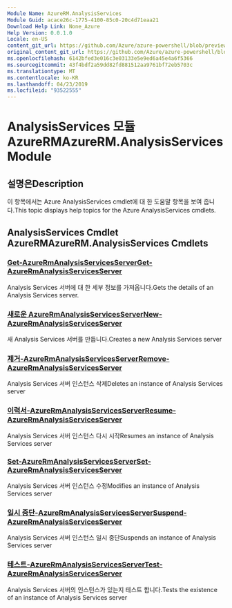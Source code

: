 ```yaml
---
Module Name: AzureRM.AnalysisServices
Module Guid: acace26c-1775-4100-85c0-20c4d71eaa21
Download Help Link: None_Azure
Help Version: 0.0.1.0
Locale: en-US
content_git_url: https://github.com/Azure/azure-powershell/blob/preview/src/ResourceManager/AnalysisServices/Commands.AnalysisServices/help/AzureRM.AnalysisServices.md
original_content_git_url: https://github.com/Azure/azure-powershell/blob/preview/src/ResourceManager/AnalysisServices/Commands.AnalysisServices/help/AzureRM.AnalysisServices.md
ms.openlocfilehash: 6142bfed3e016c3e03133e5e9ed6a45e4a6f5366
ms.sourcegitcommit: 43f4bdf2a59dd82fd881512aa9761bf72eb5703c
ms.translationtype: MT
ms.contentlocale: ko-KR
ms.lasthandoff: 04/23/2019
ms.locfileid: "93522555"
---
```

# <span data-ttu-id="71c98-101">AnalysisServices 모듈 AzureRM</span><span class="sxs-lookup"><span data-stu-id="71c98-101">AzureRM.AnalysisServices Module</span></span>
## <span data-ttu-id="71c98-102">설명은</span><span class="sxs-lookup"><span data-stu-id="71c98-102">Description</span></span>
<span data-ttu-id="71c98-103">이 항목에서는 Azure AnalysisServices cmdlet에 대 한 도움말 항목을 보여 줍니다.</span><span class="sxs-lookup"><span data-stu-id="71c98-103">This topic displays help topics for the Azure AnalysisServices cmdlets.</span></span>

## <span data-ttu-id="71c98-104">AnalysisServices Cmdlet AzureRM</span><span class="sxs-lookup"><span data-stu-id="71c98-104">AzureRM.AnalysisServices Cmdlets</span></span>
### [<span data-ttu-id="71c98-105">Get-AzureRmAnalysisServicesServer</span><span class="sxs-lookup"><span data-stu-id="71c98-105">Get-AzureRmAnalysisServicesServer</span></span>](Get-AzureRmAnalysisServicesServer.md)
<span data-ttu-id="71c98-106">Analysis Services 서버에 대 한 세부 정보를 가져옵니다.</span><span class="sxs-lookup"><span data-stu-id="71c98-106">Gets the details of an Analysis Services server.</span></span>

### [<span data-ttu-id="71c98-107">새로운 AzureRmAnalysisServicesServer</span><span class="sxs-lookup"><span data-stu-id="71c98-107">New-AzureRmAnalysisServicesServer</span></span>](New-AzureRmAnalysisServicesServer.md)
<span data-ttu-id="71c98-108">새 Analysis Services 서버를 만듭니다.</span><span class="sxs-lookup"><span data-stu-id="71c98-108">Creates a new Analysis Services server</span></span>

### [<span data-ttu-id="71c98-109">제거-AzureRmAnalysisServicesServer</span><span class="sxs-lookup"><span data-stu-id="71c98-109">Remove-AzureRmAnalysisServicesServer</span></span>](Remove-AzureRmAnalysisServicesServer.md)
<span data-ttu-id="71c98-110">Analysis Services 서버 인스턴스 삭제</span><span class="sxs-lookup"><span data-stu-id="71c98-110">Deletes an instance of Analysis Services server</span></span>

### [<span data-ttu-id="71c98-111">이력서-AzureRmAnalysisServicesServer</span><span class="sxs-lookup"><span data-stu-id="71c98-111">Resume-AzureRmAnalysisServicesServer</span></span>](Resume-AzureRmAnalysisServicesServer.md)
<span data-ttu-id="71c98-112">Analysis Services 서버 인스턴스 다시 시작</span><span class="sxs-lookup"><span data-stu-id="71c98-112">Resumes an instance of Analysis Services server</span></span>

### [<span data-ttu-id="71c98-113">Set-AzureRmAnalysisServicesServer</span><span class="sxs-lookup"><span data-stu-id="71c98-113">Set-AzureRmAnalysisServicesServer</span></span>](Set-AzureRmAnalysisServicesServer.md)
<span data-ttu-id="71c98-114">Analysis Services 서버 인스턴스 수정</span><span class="sxs-lookup"><span data-stu-id="71c98-114">Modifies  an instance of Analysis Services server</span></span>

### [<span data-ttu-id="71c98-115">일시 중단-AzureRmAnalysisServicesServer</span><span class="sxs-lookup"><span data-stu-id="71c98-115">Suspend-AzureRmAnalysisServicesServer</span></span>](Suspend-AzureRmAnalysisServicesServer.md)
<span data-ttu-id="71c98-116">Analysis Services 서버 인스턴스 일시 중단</span><span class="sxs-lookup"><span data-stu-id="71c98-116">Suspends an instance of Analysis Services server</span></span>

### [<span data-ttu-id="71c98-117">테스트-AzureRmAnalysisServicesServer</span><span class="sxs-lookup"><span data-stu-id="71c98-117">Test-AzureRmAnalysisServicesServer</span></span>](Test-AzureRmAnalysisServicesServer.md)
<span data-ttu-id="71c98-118">Analysis Services 서버의 인스턴스가 있는지 테스트 합니다.</span><span class="sxs-lookup"><span data-stu-id="71c98-118">Tests the existence of an instance of Analysis Services server</span></span>

